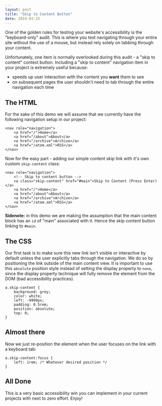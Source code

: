```yaml
---
layout: post
title: "Skip to Content Button"
date: 2019-03-25
---
```



One of the golden rules for testing your website's accessibility is the "keyboard-only" audit. This is where you test navigating through your entire site without the use of a mouse, but instead rely solely on tabbing through your content.

Unfortunately, one item is normally overlooked during this audit - a "skip to content" context button. Including a "skip to content" navigation item in your project is extremely useful because:

- speeds up user interaction with the content you **want** them to see
- on subsequent pages the user shouldn't need to tab through the entire navigation each time

## The HTML

For the sake of this demo we will assume that we currently have the following navigation setup in our project:


    <nav role="navigation">
        <a href="/">Home</a>
        <a href="/about">About</a>
        <a href="/archive">Archive</a>
        <a href="/atom.xml">RSS</a>
    </nav>


Now for the easy part - adding our simple content skip link with it's own custom `skip-content` class:


    <nav role="navigation">
        <!-- Skip to content button -->
        <a class="skip-content" href="#main">Skip to Content (Press Enter)</a>
        <a href="/">Home</a>
        <a href="/about">About</a>
        <a href="/archive">Archive</a>
        <a href="/atom.xml">RSS</a>
    </nav>


<div class="message">
    <strong>Sidenote:</strong> in this demo we are making the assumption that the main content block has an <code>id</code> of "main" associated with it. Hence the skip content button linking to <code>#main</code>.
</div>

## The CSS

Our first task is to make sure this new link isn't visible or interactive by default unless the user explicitly tabs through the navigation. We do so by positioning the link outside of the main content view. It is important to use this `absolute` position style instead of setting the display property to `none`, since the display property technique will fully remove the element from the DOM (bad accessibility practices).


    a.skip-content {
        background: grey;
        color: white;
        left: -9999px;
        padding: 0.5rem;
        position: absolute;
        top: 0;
    }


## Almost there

Now we just re-position the element when the user focuses on the link with a keyboard tab:


    a.skip-content:focus {
        left: 1rem; /* Whatever desired position */
    }


## All Done

This is a very basic accessibility win you can implement in your current projects with next to zero effort. Enjoy!
